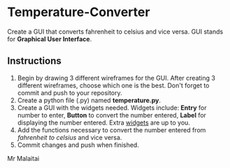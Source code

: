 # Temperature-Converter
Create a GUI that converts fahrenheit to celsius and vice versa. GUI stands for **Graphical User Interface**.

## Instructions
1. Begin by drawing 3 different wireframes for the GUI. After creating 3 different wireframes, choose which one is the best. Don't forget to commit and push to your repository.
2. Create a python file (.py) named **temperature.py**. 
3. Create a GUI with the widgets needed. Widgets include: **Entry** for number to enter, **Button** to convert the number entered, **Label** for displaying the number entered. Extra [widgets](https://www.tutorialspoint.com/python/python_gui_programming.htm) are up to you.
4. Add the functions necessary to convert the number entered from *fahrenheit to celsius* and vice versa.
5. Commit changes and push when finished.

Mr Malaitai
